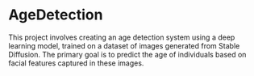 # AgeDetection
This project involves creating an age detection system using a deep learning model, trained on a dataset of images generated from Stable Diffusion. The primary goal is to predict the age of individuals based on facial features captured in these images.
